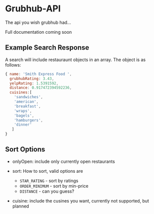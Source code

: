 # Grubhub-API

The api you wish grubhub had...


Full documentation coming soon

## Example Search Response

A search will include restauraunt objects in an array. The object is as follows:

```js
{ name: 'Smith Express Food ',
  grubhubRating: 3.43,
  yelpRating: 1.5391592,
  distance: 0.917472394592236,
  cuisines:[ 
    'sandwiches',
    'american',
    'breakfast',
    'wraps',
    'bagels',
    'hamburgers',
    'dinner'
   ]
}
```

## Sort Options

- onlyOpen: include only currently open restaurants
- sort: How to sort, valid options are
  - `STAR_RATING` - sort by ratings
  - `ORDER_MINIMUM` - sort by min-price
  - `DISTANCE` - can you guess?

- cuisine: include the cusines you want, currently not supported, but planned

